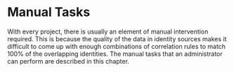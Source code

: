 # Manual Tasks

With every project, there is usually an element of manual intervention required. This is because the quality of the data in identity sources makes it difficult to come up with enough combinations of correlation rules to match 100% of the overlapping identities. The manual tasks that an administrator can perform are described in this chapter.
